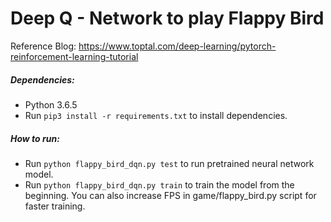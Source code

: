 # Deep Q - Network to play Flappy Bird

Reference Blog: https://www.toptal.com/deep-learning/pytorch-reinforcement-learning-tutorial

##### Dependencies:
* Python 3.6.5
* Run `pip3 install -r requirements.txt` to install dependencies.

##### How to run:
* Run `python flappy_bird_dqn.py test` to run pretrained neural network model.
* Run `python flappy_bird_dqn.py train` to train the model from the beginning. You can also increase FPS in game/flappy_bird.py script for faster training.



